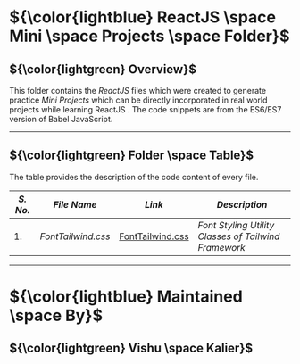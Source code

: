 # ${\color{lightblue} ReactJS \space Mini \space Projects \space Folder}$

## ${\color{lightgreen} Overview}$

This folder contains the *ReactJS* files which were created to generate practice *Mini Projects* which can be directly incorporated in real world
projects while learning ReactJS . The code snippets are from the ES6/ES7 version of Babel JavaScript.

------

## ${\color{lightgreen} Folder \space Table}$

The table provides the description of the code content of every file.

| ***S. No.*** | ***File Name*** | ***Link*** | ***Description*** |
|-|-|-|-|
| 1. | *FontTailwind.css* | [FontTailwind.css](https://github.com/VishuKalier2003/Web-Development/blob/main/Tailwind/Code%20Snippets/FontTailwind.css) | *Font Styling Utility Classes of Tailwind Framework* |

------


# ${\color{lightblue} Maintained \space By}$
## ${\color{lightgreen} Vishu \space Kalier}$
